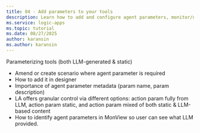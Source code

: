 ```yaml
--- 
title: 04 - Add parameters to your tools
description: Learn how to add and configure agent parameters, monitor/debug their generation and use in a Logic Apps autonomous agent using run history, tool calls, and model inputs/outputs.
ms.service: logic-apps
ms.topic: tutorial
ms.date: 08/27/2025
author: karansin
ms.author: karansin
---
```


Parameterizing tools (both LLM-generated & static)

- Amend or create scenario where agent parameter is required
- How to add it in designer
- Importance of agent parameter metadata (param name, param description)
- LA offers granular control via different options:  action param fully from LLM, action param static, and action param mixed of both static & LLM-based content
- How to identify agent parameters in MonView so user can see what LLM provided.
